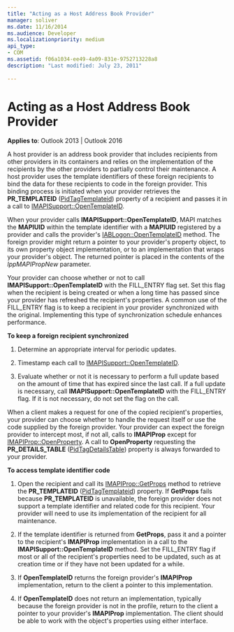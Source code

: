 ```yaml
---
title: "Acting as a Host Address Book Provider"
manager: soliver
ms.date: 11/16/2014
ms.audience: Developer
ms.localizationpriority: medium
api_type:
- COM
ms.assetid: f06a1034-ee49-4a09-831e-9752713228a8
description: "Last modified: July 23, 2011"
 
---
```


# Acting as a Host Address Book Provider

**Applies to**: Outlook 2013 | Outlook 2016
  
A host provider is an address book provider that includes recipients from other providers in its containers and relies on the implementation of the recipients by the other providers to partially control their maintenance. A host provider uses the template identifiers of these foreign recipients to bind the data for these recipients to code in the foreign provider. This binding process is initiated when your provider retrieves the **PR_TEMPLATEID** ([PidTagTemplateid](pidtagtemplateid-canonical-property.md)) property of a recipient and passes it in a call to [IMAPISupport::OpenTemplateID](imapisupport-opentemplateid.md).
  
When your provider calls **IMAPISupport::OpenTemplateID**, MAPI matches the **MAPIUID** within the template identifier with a **MAPIUID** registered by a provider and calls the provider's [IABLogon::OpenTemplateID](iablogon-opentemplateid.md) method. The foreign provider might return a pointer to your provider's property object, to its own property object implementation, or to an implementation that wraps your provider's object. The returned pointer is placed in the contents of the _lppMAPIPropNew_ parameter.
  
Your provider can choose whether or not to call **IMAPISupport::OpenTemplateID** with the FILL_ENTRY flag set. Set this flag when the recipient is being created or when a long time has passed since your provider has refreshed the recipient's properties. A common use of the FILL_ENTRY flag is to keep a recipient in your provider synchronized with the original. Implementing this type of synchronization schedule enhances performance.
  
 **To keep a foreign recipient synchronized**
  
1. Determine an appropriate interval for periodic updates.

2. Timestamp each call to [IMAPISupport::OpenTemplateID](imapisupport-opentemplateid.md).

3. Evaluate whether or not it is necessary to perform a full update based on the amount of time that has expired since the last call. If a full update is necessary, call **IMAPISupport::OpenTemplateID** with the FILL_ENTRY flag. If it is not necessary, do not set the flag on the call.

When a client makes a request for one of the copied recipient's properties, your provider can choose whether to handle the request itself or use the code supplied by the foreign provider. Your provider can expect the foreign provider to intercept most, if not all, calls to **IMAPIProp** except for [IMAPIProp::OpenProperty](imapiprop-openproperty.md). A call to **OpenProperty** requesting the **PR_DETAILS_TABLE** ([PidTagDetailsTable](pidtagdetailstable-canonical-property.md)) property is always forwarded to your provider.
  
 **To access template identifier code**
  
1. Open the recipient and call its [IMAPIProp::GetProps](imapiprop-getprops.md) method to retrieve the **PR_TEMPLATEID** ([PidTagTemplateid](pidtagtemplateid-canonical-property.md)) property. If **GetProps** fails because **PR_TEMPLATEID** is unavailable, the foreign provider does not support a template identifier and related code for this recipient. Your provider will need to use its implementation of the recipient for all maintenance.

2. If the template identifier is returned from **GetProps**, pass it and a pointer to the recipient's **IMAPIProp** implementation in a call to the **IMAPISupport::OpenTemplateID** method. Set the FILL_ENTRY flag if most or all of the recipient's properties need to be updated, such as at creation time or if they have not been updated for a while.

3. If **OpenTemplateID** returns the foreign provider's **IMAPIProp** implementation, return to the client a pointer to this implementation.

4. If **OpenTemplateID** does not return an implementation, typically because the foreign provider is not in the profile, return to the client a pointer to your provider's **IMAPIProp** implementation. The client should be able to work with the object's properties using either interface.
